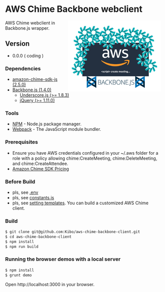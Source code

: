 # AWS Chime Backbone webclient

<img align="right" src="https://raw.githubusercontent.com/Kibo/aws-chime-backbone-client/master/src/img/aws-chime-backbone-logo.png">

AWS Chime webclient in Backbone.js wrapper.

## Version
- 0.0.0 ( coding )

### Dependencies
- [amazon-chime-sdk-js (2.5.0)](https://github.com/aws/amazon-chime-sdk-js)
- [Backbone.js (1.4.0)](https://backbonejs.org/)
	- [Underscore.js (>= 1.8.3)](https://underscorejs.org/)
	- [jQuery (>= 1.11.0)](https://jquery.com/)

### Tools
- [NPM](https://npmjs.org) - Node.js package manager.
- [Webpack](https://webpack.js.org/) - The JavaScript module bundler.

### Prerequisites
* Ensure you have AWS credentials configured in your ~/.aws folder for a role with a policy allowing chime:CreateMeeting, chime:DeleteMeeting, and chime:CreateAttendee.
* [Amazon Chime SDK Pricing](https://aws.amazon.com/chime/pricing/#Chime_SDK_)

### Before Build
- pls, see [.env](https://github.com/Kibo/aws-chime-backbone-client/blob/master/.env)
- pls, see [constants.js](https://github.com/Kibo/aws-chime-backbone-client/blob/master/src/modules/constants.js)
- pls, see [setting templates](https://github.com/Kibo/aws-chime-backbone-client/blob/master/src/settings). You can build a customized AWS Chime client.

### Build
```
$ git clone git@github.com:Kibo/aws-chime-backbone-client.git
$ cd aws-chime-backbone-client
$ npm install 
$ npm run build
```
### Running the browser demos with a local server

```
$ npm install 
$ grunt demo
```
Open http://localhost:3000 in your browser.
